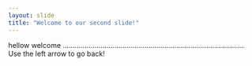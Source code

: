 ```yaml
---
layout: slide
title: "Welcome to our second slide!"
---
```

hellow welcome ...........................................................................................
Use the left arrow to go back!
